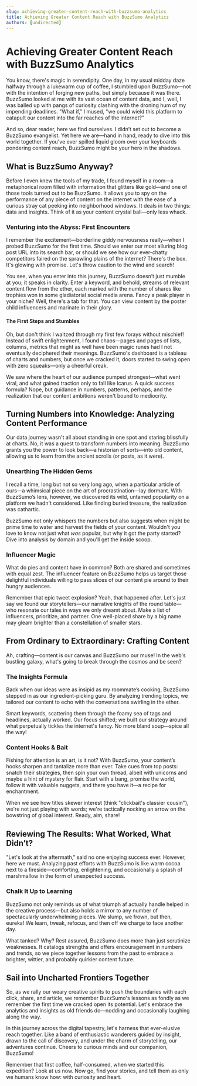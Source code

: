 ```yaml
---
slug: achieving-greater-content-reach-with-buzzsumo-analytics
title: Achieving Greater Content Reach with BuzzSumo Analytics
authors: [undirected]
---
```



# Achieving Greater Content Reach with BuzzSumo Analytics

You know, there's magic in serendipity. One day, in my usual midday daze halfway through a lukewarm cup of coffee, I stumbled upon BuzzSumo—not with the intention of forging new paths, but simply because it was there. BuzzSumo looked at me with its vast ocean of content data, and I, well, I was balled up with pangs of curiosity clashing with the droning hum of my impending deadlines. "What if," I mused, "we could wield this platform to catapult our content into the far reaches of the internet?" 

And so, dear reader, here we find ourselves. I didn’t set out to become a BuzzSumo evangelist. Yet here we are—hand in hand, ready to dive into this world together. If you've ever spilled liquid gloom over your keyboards pondering content reach, BuzzSumo might be your hero in the shadows.

## What is BuzzSumo Anyway?

Before I even knew the tools of my trade, I found myself in a room—a metaphorical room filled with information that glitters like gold—and one of those tools turned out to be BuzzSumo. It allows you to spy on the performance of any piece of content on the internet with the ease of a curious stray cat peeking into neighborhood windows. It deals in two things: data and insights. Think of it as your content crystal ball—only less whack. 

### Venturing into the Abyss: First Encounters

I remember the excitement—borderline giddy nervousness really—when I probed BuzzSumo for the first time. Should we enter our most alluring blog post URL into its search bar, or should we see how our ever-chatty competitors faired on the sprawling plains of the internet? There's the box. It's glowing with promise. Let's throw caution to the wind and search!

You see, when you enter into this journey, BuzzSumo doesn’t just mumble at you; it speaks in clarity. Enter a keyword, and behold, streams of relevant content flow from the ether, each marked with the number of shares like trophies won in some gladiatorial social media arena. Fancy a peak player in your niche? Well, there's a tab for that. You can view content by the poster child influencers and marinate in their glory.

#### The First Steps and Stumbles

Oh, but don't think I waltzed through my first few forays without mischief! Instead of swift enlightenment, I found chaos—pages and pages of lists, columns, metrics that might as well have been magic runes had I not eventually deciphered their meanings. BuzzSumo's dashboard is a tableau of charts and numbers, but once we cracked it, doors started to swing open with zero squeaks—only a cheerful creak.

We saw where the heart of our audience pumped strongest—what went viral, and what gained traction only to fall like Icarus. A quick success formula? Nope, but guidance in numbers, patterns, perhaps, and the realization that our content ambitions weren't bound to mediocrity.

## Turning Numbers into Knowledge: Analyzing Content Performance

Our data journey wasn't all about standing in one spot and staring blissfully at charts. No, it was a quest to transform numbers into meaning. BuzzSumo grants you the power to look back—a historian of sorts—into old content, allowing us to learn from the ancient scrolls (or posts, as it were).

### Unearthing The Hidden Gems

I recall a time, long but not so very long ago, when a particular article of ours—a whimsical piece on the art of procrastination—lay dormant. With BuzzSumo’s lens, however, we discovered its wild, untamed popularity on a platform we hadn't considered. Like finding buried treasure, the realization was cathartic. 

BuzzSumo not only whispers the numbers but also suggests when might be prime time to water and harvest the fields of your content. Wouldn't you love to know not just what *was* popular, but why it got the party started? Dive into analysis by domain and you'll get the inside scoop.

### Influencer Magic

What do pies and content have in common? Both are shared and sometimes with equal zest. The influencer feature on BuzzSumo helps us target those delightful individuals willing to pass slices of our content pie around to their hungry audiences.

Remember that epic tweet explosion? Yeah, that happened after. Let's just say we found our storytellers—our narrative knights of the round table—who resonate our tales in ways we only dreamt about. Make a list of influencers, prioritize, and partner. One well-placed share by a big name may gleam brighter than a constellation of smaller stars.

## From Ordinary to Extraordinary: Crafting Content

Ah, crafting—content is our canvas and BuzzSumo our muse! In the web's bustling galaxy, what's going to break through the cosmos and be seen? 

### The Insights Formula

Back when our ideas were as insipid as my roommate’s cooking, BuzzSumo stepped in as our ingredient-picking guru. By analyzing trending topics, we tailored our content to echo with the conversations swirling in the ether.

Smart keywords, scattering them through the foamy sea of tags and headlines, actually worked. Our focus shifted; we built our strategy around what perpetually tickles the internet's fancy. No more bland soup—spice all the way!

### Content Hooks & Bait

Fishing for attention is an art, is it not? With BuzzSumo, your content’s hooks sharpen and tantalize more than ever. Take cues from top posts: snatch their strategies, then spin your own thread, albeit with unicorns and maybe a hint of mystery for flair. Start with a bang, promise the world, follow it with valuable nuggets, and there you have it—a recipe for enchantment.

When we see how titles skewer interest (think "clickbait's classier cousin"), we're not just playing with words; we're tactically nocking an arrow on the bowstring of global interest. Ready, aim, share!

## Reviewing The Results: What Worked, What Didn’t?

"Let's look at the aftermath," said no one enjoying success ever. However, here we must. Analyzing past efforts with BuzzSumo is like warm cocoa next to a fireside—comforting, enlightening, and occasionally a splash of marshmallow in the form of unexpected success.

### Chalk It Up to Learning

BuzzSumo not only reminds us of what triumph af actually handle helped in the creative process—but also holds a mirror to any number of spectacularly underwhelming pieces. We slump, we frown, but then, eureka! We learn, tweak, refocus, and then off we charge to face another day.

What tanked? Why? Rest assured, BuzzSumo does more than just scrutinize weaknesses. It catalogs strengths and offers encouragement in numbers and trends, so we piece together lessons from the past to embrace a brighter, wittier, and probably quirkier content future.

## Sail into Uncharted Frontiers Together

So, as we rally our weary creative spirits to push the boundaries with each click, share, and article, we remember BuzzSumo's lessons as fondly as we remember the first time we cracked open its potential. Let's embrace the analytics and insights as old friends do—nodding and occasionally laughing along the way.

In this journey across the digital tapestry, let's harness that ever-elusive reach together. Like a band of enthusiastic wanderers guided by insight, drawn to the call of discovery, and under the charm of storytelling, our adventures continue. Cheers to curious minds and our companion, BuzzSumo!

Remember that first coffee, half-consumed, when we started this expedition? Look at us now. Now go, find your stories, and tell them as only we humans know how: with curiosity and heart.